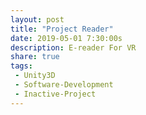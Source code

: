 ```yaml
---
layout: post
title: "Project Reader"
date: 2019-05-01 7:30:00s
description: E-reader For VR
share: true
tags:
 - Unity3D
 - Software-Development
 - Inactive-Project
---
```

